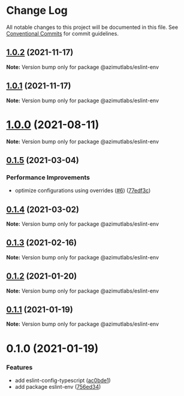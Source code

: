 # Change Log

All notable changes to this project will be documented in this file.
See [Conventional Commits](https://conventionalcommits.org) for commit guidelines.

## [1.0.2](https://github.com/azimutlabs/eslint/compare/@azimutlabs/eslint-env@1.0.1...@azimutlabs/eslint-env@1.0.2) (2021-11-17)

**Note:** Version bump only for package @azimutlabs/eslint-env





## [1.0.1](https://github.com/azimutlabs/eslint/compare/@azimutlabs/eslint-env@1.0.0...@azimutlabs/eslint-env@1.0.1) (2021-11-17)

**Note:** Version bump only for package @azimutlabs/eslint-env





# [1.0.0](https://github.com/azimutlabs/eslint/compare/@azimutlabs/eslint-env@0.1.5...@azimutlabs/eslint-env@1.0.0) (2021-08-11)

**Note:** Version bump only for package @azimutlabs/eslint-env





## [0.1.5](https://github.com/azimutlabs/eslint/compare/@azimutlabs/eslint-env@0.1.4...@azimutlabs/eslint-env@0.1.5) (2021-03-04)


### Performance Improvements

* optimize configurations using overrides ([#6](https://github.com/azimutlabs/eslint/issues/6)) ([77edf3c](https://github.com/azimutlabs/eslint/commit/77edf3cfe33e2afb499c5fd26813a0e09dafd110))





## [0.1.4](https://github.com/azimutlabs/eslint/compare/@azimutlabs/eslint-env@0.1.3...@azimutlabs/eslint-env@0.1.4) (2021-03-02)

**Note:** Version bump only for package @azimutlabs/eslint-env





## [0.1.3](https://github.com/azimutlabs/eslint/compare/@azimutlabs/eslint-env@0.1.2...@azimutlabs/eslint-env@0.1.3) (2021-02-16)

**Note:** Version bump only for package @azimutlabs/eslint-env





## [0.1.2](https://github.com/azimutlabs/eslint/compare/@azimutlabs/eslint-env@0.1.1...@azimutlabs/eslint-env@0.1.2) (2021-01-20)

**Note:** Version bump only for package @azimutlabs/eslint-env





## [0.1.1](https://github.com/azimutlabs/eslint/compare/@azimutlabs/eslint-env@0.1.0...@azimutlabs/eslint-env@0.1.1) (2021-01-19)

**Note:** Version bump only for package @azimutlabs/eslint-env





# 0.1.0 (2021-01-19)


### Features

* add eslint-config-typescript ([ac0bde1](https://github.com/azimutlabs/eslint/commit/ac0bde1d66167af9444e3b833cb8104b7d328074))
* add package eslint-env ([756ed34](https://github.com/azimutlabs/eslint/commit/756ed34e02debc09ba03976a641518fa38cf8041))
